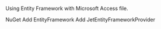 Using Entity Framework with Microsoft Access file.

NuGet
Add EntityFramework
Add JetEntityFrameworkProvider 


